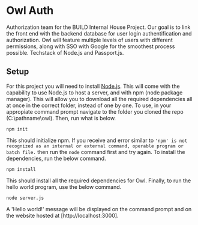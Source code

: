 # Owl Auth
Authorization team for the BUILD Internal House Project. Our goal is to link the front end with the backend database for user login authentification and authorization. Owl will feature multiple levels of users with different permissions, along with SSO with Google for the smoothest process possible. Techstack of Node.js and Passport.js.


## Setup
For this project you will need to install [Node.js](https://nodejs.org/en/download/). This will come with the capability to use Node.js to host a server, and with npm (node package manager). This will allow you to download all the required dependencies all at once in the correct folder, instead of one by one. To use, in your appropiate command prompt navigate to the folder you cloned the repo (C:\pathname\owl). Then, run what is below.

```
npm init
```

This should initialize npm. If you receive and error similar to `'npm' is not recognized as an internal or external command, operable program or batch file.` then run the `node` command first and try again. To install the dependencies, run the below command.

```
npm install
```

This should install all the required dependencies for Owl. Finally, to run the hello world program, use the below command.

```
node server.js
```

A 'Hello world!' message will be displayed on the command prompt and on the website hosted at [http://localhost:3000].

